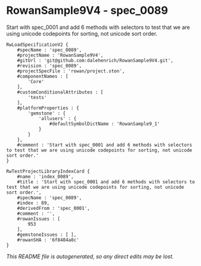# RowanSample9V4 - spec_0089
Start with spec_0001 and add 6 methods with selectors to test that we are using unicode codepoints for sorting, not unicode sort order.
```
RwLoadSpecificationV2 {
	#specName : 'spec_0089',
	#projectName : 'RowanSample9V4',
	#gitUrl : 'git@github.com:dalehenrich/RowanSample9V4.git',
	#revision : 'spec_0089',
	#projectSpecFile : 'rowan/project.ston',
	#componentNames : [
		'Core'
	],
	#customConditionalAttributes : [
		'tests'
	],
	#platformProperties : {
		'gemstone' : {
			'allusers' : {
				#defaultSymbolDictName : 'RowanSample9_1'
			}
		}
	},
	#comment : 'Start with spec_0001 and add 6 methods with selectors to test that we are using unicode codepoints for sorting, not unicode sort order.'
}

RwTestProjectLibraryIndexCard {
	#name : 'index_0089',
	#title : 'Start with spec_0001 and add 6 methods with selectors to test that we are using unicode codepoints for sorting, not unicode sort order.',
	#specName : 'spec_0089',
	#index : 89,
	#derivedFrom : 'spec_0001',
	#comment : '',
	#rowanIssues : [
		953
	],
	#gemstoneIssues : [ ],
	#rowanSHA : '6f8404a8c'
}
```

*This README file is autogenerated, so any direct edits may be lost.*

